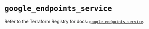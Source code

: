 # `google_endpoints_service`

Refer to the Terraform Registry for docs: [`google_endpoints_service`](https://registry.terraform.io/providers/hashicorp/google-beta/6.11.2/docs/resources/google_endpoints_service).
